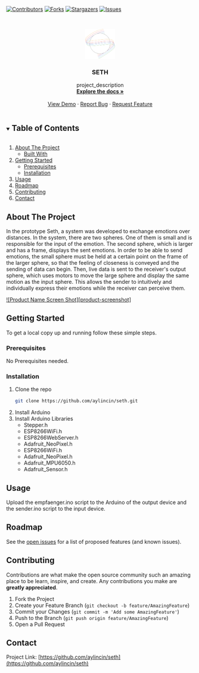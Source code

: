 <!--
*** Thanks for checking out the Best-README-Template. If you have a suggestion
*** that would make this better, please fork the repo and create a pull request
*** or simply open an issue with the tag "enhancement".
*** Thanks again! Now go create something AMAZING! :D
***
***
***
*** To avoid retyping too much info. Do a search and replace for the following:
*** github_username, repo_name, twitter_handle, email, project_title, project_description
-->



<!-- PROJECT SHIELDS -->
<!--
*** I'm using markdown "reference style" links for readability.
*** Reference links are enclosed in brackets [ ] instead of parentheses ( ).
*** See the bottom of this document for the declaration of the reference variables
*** for contributors-url, forks-url, etc. This is an optional, concise syntax you may use.
*** https://www.markdownguide.org/basic-syntax/#reference-style-links
-->
[![Contributors][contributors-shield]][contributors-url]
[![Forks][forks-shield]][forks-url]
[![Stargazers][stars-shield]][stars-url]
[![Issues][issues-shield]][issues-url]


<!-- PROJECT LOGO -->
<br />
<p align="center">
  <a href="https://github.com/aylincin/seth">
    <img src="logo.png" alt="Logo" width="80" height="80">
  </a>

  <h3 align="center">SETH</h3>

  <p align="center">
    project_description
    <br />
    <a href="https://github.com/aylincin/seth"><strong>Explore the docs »</strong></a>
    <br />
    <br />
    <a href="https://github.com/aylincin/seth">View Demo</a>
    ·
    <a href="https://github.com/aylincin/seth/issues">Report Bug</a>
    ·
    <a href="https://github.com/aylincin/seth/issues">Request Feature</a>
  </p>
</p>



<!-- TABLE OF CONTENTS -->
<details open="open">
  <summary><h2 style="display: inline-block">Table of Contents</h2></summary>
  <ol>
    <li>
      <a href="#about-the-project">About The Project</a>
      <ul>
        <li><a href="#built-with">Built With</a></li>
      </ul>
    </li>
    <li>
      <a href="#getting-started">Getting Started</a>
      <ul>
        <li><a href="#prerequisites">Prerequisites</a></li>
        <li><a href="#installation">Installation</a></li>
      </ul>
    </li>
    <li><a href="#usage">Usage</a></li>
    <li><a href="#roadmap">Roadmap</a></li>
    <li><a href="#contributing">Contributing</a></li>
    <!-- <li><a href="#license">License</a></li> -->
    <li><a href="#contact">Contact</a></li>
    <!-- <li><a href="#acknowledgements">Acknowledgements</a></li> -->
  </ol>
</details>



<!-- ABOUT THE PROJECT -->
## About The Project

In the prototype Seth, a system was developed to exchange emotions over distances. In the system, there are two spheres. One of them is small and is responsible for the input of the emotion. The second sphere, which is larger and has a frame, displays the sent emotions. In order to be able to send emotions, the small sphere must be held at a certain point on the frame of the larger sphere, so that the feeling of closeness is conveyed and the sending of data can begin. Then, live data is sent to the receiver's output sphere, which uses motors to move the large sphere and display the same motion as the input sphere. This allows the sender to intuitively and individually express their emotions while the receiver can perceive them.

[![Product Name Screen Shot][product-screenshot]](https://example.com)

<!-- Here's a blank template to get started:
**To avoid retyping too much info. Do a search and replace with your text editor for the following:**
`github_username`, `repo_name`, `twitter_handle`, `email`, `project_title`, `project_description` -->


<!-- ### Built With

* []()
* []()
* []() -->



<!-- GETTING STARTED -->
## Getting Started

To get a local copy up and running follow these simple steps.

### Prerequisites

No Prerequisites needed.

### Installation

1. Clone the repo
   ```sh
   git clone https://github.com/aylincin/seth.git
   ```
2. Install Arduino
3. Install Arduino Libraries
   * Stepper.h
   * ESP8266WiFi.h
   * ESP8266WebServer.h
   * Adafruit_NeoPixel.h
   * ESP8266WiFi.h
   * Adafruit_NeoPixel.h
   * Adafruit_MPU6050.h
   * Adafruit_Sensor.h


<!-- USAGE EXAMPLES -->
## Usage

Upload the empfaenger.ino script to the Arduino of the output device and the sender.ino script to the input device.



<!-- ROADMAP -->
## Roadmap

See the [open issues](https://github.com/aylincin/seth/issues) for a list of proposed features (and known issues).



<!-- CONTRIBUTING -->
## Contributing

Contributions are what make the open source community such an amazing place to be learn, inspire, and create. Any contributions you make are **greatly appreciated**.

1. Fork the Project
2. Create your Feature Branch (`git checkout -b feature/AmazingFeature`)
3. Commit your Changes (`git commit -m 'Add some AmazingFeature'`)
4. Push to the Branch (`git push origin feature/AmazingFeature`)
5. Open a Pull Request



<!-- LICENSE -->
<!-- ## License

Distributed under the MIT License. See `LICENSE` for more information. -->



<!-- CONTACT -->
## Contact

<!-- Your Name - [@twitter_handle](https://twitter.com/twitter_handle) - email -->

Project Link: [https://github.com/aylincin/seth](https://github.com/aylincin/seth)



<!-- ACKNOWLEDGEMENTS -->
<!-- ## Acknowledgements

* []()
* []()
* []() -->





<!-- MARKDOWN LINKS & IMAGES -->
<!-- https://www.markdownguide.org/basic-syntax/#reference-style-links -->
[contributors-shield]: https://img.shields.io/github/contributors/aylincin/seth.svg?style=for-the-badge
[contributors-url]: https://github.com/aylincin/seth/graphs/contributors
[forks-shield]: https://img.shields.io/github/forks/aylincin/seth.svg?style=for-the-badge
[forks-url]: https://github.com/aylincin/seth/network/members
[stars-shield]: https://img.shields.io/github/stars/aylincin/seth.svg?style=for-the-badge
[stars-url]: https://github.com/aylincin/seth/stargazers
[issues-shield]: https://img.shields.io/github/issues/aylincin/seth.svg?style=for-the-badge
[issues-url]: https://github.com/aylincin/seth/issues

